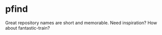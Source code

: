 # pfind
Great repository names are short and memorable. Need inspiration? How about fantastic-train?
